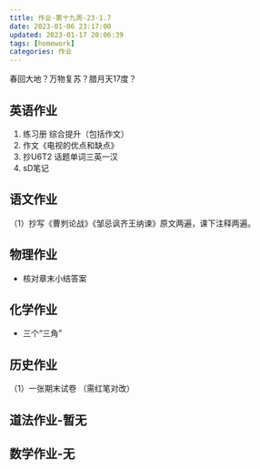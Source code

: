 ```yaml
---
title: 作业-第十九周-23-1.7
date: 2023-01-06 23:17:00
updated: 2023-01-17 20:06:39
tags: [homework]
categories: 作业
---
```


春回大地？万物复苏？腊月天17度？
<!--more-->
## 英语作业

  1. 练习册 综合提升（包括作文）
  2. 作文《电视的优点和缺点》
  3. 抄U6T2 话题单词三英一汉
  4. sD笔记

## 语文作业

 （1）抄写《曹刿论战》《邹忌讽齐王纳谏》原文两遍，课下注释两遍。

## 物理作业

 - 核对章末小结答案

## 化学作业

 - 三个“三角”

## 历史作业

 （1）一张期末试卷 （需红笔对改）

## 道法作业-暂无

## 数学作业-无
